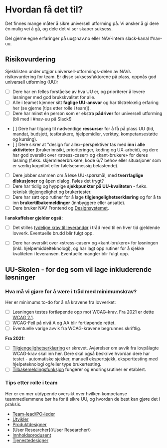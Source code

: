 # Hvordan få det til?
<p class="typo-ingress">Det finnes mange måter å sikre universell utforming på. Vi ønsker å gi dere én mulig vei å gå, og dele det vi ser skaper suksess.</p>
Del gjerne egne erfaringer på uu@nav.no eller NAV-intern slack-kanal #nav-uu.

## Risikovurdering
Sjekklisten under utgjør universell-utformings-delen av NAVs risikovurdering for team. 
Er disse suksessfaktorene på plass, oppnås god universell utforming (UU):

- [ ] Dere har en felles forståelse av hva UU er, og prioriterer å levere løsninger med god brukskvalitet for alle.
- [ ] Alle i teamet kjenner sitt __faglige UU-ansvar__ og har tilstrekkelig erfaring her (se gjerne [tips etter rolle i team]).
- [ ] Dere har minst én person som er ekstra __pådriver__ for universell utforming (bli med i #nav-uu på Slack!) 
- [ ] Dere har tilgang til nødvendige __ressurser__ for å få på plass UU (tid, mandat, budsjett, testbrukere, hjelpemidler, verktøy, kompetansestøtte og kursing).
- [ ] Dere sikrer at "design for alle»-perspektiver tas med __inn i alle aktiviteter__ (brukerinnsikt, prioriteringer, koding og UX-arbeid), og dere har god oversikt over «stress-caser» og «kant-brukere» for deres løsning (f.eks. skjermleserbrukere, kode 6/7 behov eller situasjoner som er særlig kognitivt eller følelsesmessig belastende).
- [ ] Dere jobber sammen om å løse UU-spørsmål, med __tverrfaglige diskusjoner__ og åpen dialog. Føles det trygt?
- [ ] Dere har tidlig og hyppige __sjekkpunkter på UU-kvaliteten__ - f.eks. teknisk tilgjengelighet og brukertester.
- [ ] Dere har satt opp rutiner for å lage __tilgjengelighetserklæring__ og for å ta inn __brukertilbakemeldinger__ (innbyggere eller ansatte).
- [ ] Dere bruker NAV Frontend og [Designsystemet](https://design.nav.no/).

__I anskaffelser gjelder også:__ 
- [ ] Det stilles [tydelige krav til leverandør](hva-gjelder/krav-til-anskaffelseer.md) i tråd med til en hver tid gjeldende lovverk. Eventuelle brudd blir fulgt opp.
- [ ] Dere har oversikt over «stress-caser» og «kant-brukere» for løsningen (inkl. hjelpemiddelteknologi), og har lagt opp rutiner for å sjekke kvaliteten i leveransen. Eventuelle mangler blir fulgt opp.


<!-- Her kommer UU-skolen underlenker: -->

## UU-Skolen - for deg som vil lage inkluderende løsninger

<!-- helst ønsker jeg dette:
<ekspanderbartpanel tittel="Hva må vi gjøre for å være i tråd med minimumskrav?"> innholdet under (minus tittelen) </ekspanderbartpanel> -->
### Hva må vi gjøre for å være i tråd med minimumskrav?
Her er minimums to-do for å nå kravene fra lovverket:
- [ ] Løsningen testes fortløpende opp mot WCAG-krav. Fra 2021 er dette [WCAG 2.1](https://uu.difi.no/krav-og-regelverk/webdirektivet-og-wcag-21). 
- [ ] WCAG-Feil på nivå A og AA blir fortløpende rettet.
- [ ] Eventuelle varige avvik fra WCAG-kravene begrunnes skriftlig.

__Fra 2021:__ 
- [ ] [Tilgjengelighetserklæring](/hvordan-faa-det-til/tilgjengelighetserklæring.md) er skrevet. Avjørelser om avvik fra lovpålagte WCAG-krav skal inn her. Dere skal også beskrive hvordan dere har testet - automatiske sjekker, manuell ekspertsjekk, eksperttesting med hjelpeteknologi og/eller type brukertesting.
- [ ] [Tilbakemeldingsfunksjon](/hvordan-faa-det-til/tilbakemeldingsfunksjon.md) fungerer og endringsrutiner er etablert.

### Tips etter rolle i team
Her er en mer utdypende oversikt over hvilken kompetanse teammedlemmene bør ha for å sikre UU, og hvordan de best kan gjøre det i praksis.

* [Team-lead/PO-leder](/Leder/) 
* [Utvikler](/Utvikler/)
* [Produktdesigner](/Produktdesigner/)
* [User Researcher](/User Researcher/)
* [Innholdsprodusent](/Innholdsprodusent/)
* [Tjenestedesigner](/Tjenestedesigner/)
<!-- * [...](/hvordan-faa-det-til/) -->

<!-- Se også gammel versjon på [NAV-intern side om kompetanse i teamene](https://navno.sharepoint.com/sites/universellutformingavikt/SitePages/Hvilken-kompetanse-b%C3%B8r-teammedlemmer-har-p%C3%A5-universell-utforming-.aspx) -->
